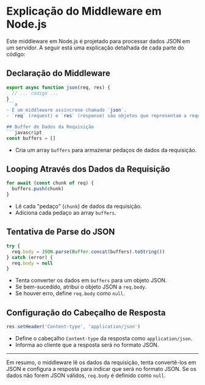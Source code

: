 # Explicação do Middleware em Node.js

Este middleware em Node.js é projetado para processar dados JSON em um servidor. A seguir está uma explicação detalhada de cada parte do código:

## Declaração do Middleware

````javascript
export async function json(req, res) {
  // ... código ...
}
```a
- É um middleware assíncrono chamado `json`.
- `req` (request) e `res` (response) são objetos que representam a requisição recebida e a resposta a ser enviada.

## Buffer de Dados da Requisição
```javascript
const buffers = []
````

- Cria um array `buffers` para armazenar pedaços de dados da requisição.

## Looping Através dos Dados da Requisição

```javascript
for await (const chunk of req) {
  buffers.push(chunk)
}
```

- Lê cada "pedaço" (`chunk`) de dados da requisição.
- Adiciona cada pedaço ao array `buffers`.

## Tentativa de Parse do JSON

```javascript
try {
  req.body = JSON.parse(Buffer.concat(buffers).toString())
} catch (error) {
  req.body = null
}
```

- Tenta converter os dados em `buffers` para um objeto JSON.
- Se bem-sucedido, atribui o objeto JSON a `req.body`.
- Se houver erro, define `req.body` como `null`.

## Configuração do Cabeçalho de Resposta

```javascript
res.setHeader('Content-type', 'application/json')
```

- Define o cabeçalho `Content-type` da resposta como `application/json`.
- Informa ao cliente que a resposta será no formato JSON.

---

Em resumo, o middleware lê os dados da requisição, tenta convertê-los em JSON e configura a resposta para indicar que será no formato JSON. Se os dados não forem JSON válidos, `req.body` é definido como `null`.
